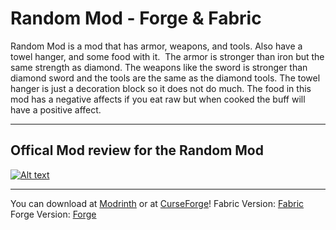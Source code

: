 # Random Mod - Forge & Fabric
Random Mod is a mod that has armor, weapons, and tools. Also have a towel hanger, and some food with it.  The armor is stronger than iron but the same strength as diamond. The weapons like the sword is stronger than diamond sword and the tools are the same as the diamond tools. The towel hanger is just a decoration block so it does not do much. The food in this mod has a negative affects if you eat raw but when cooked the buff will have a positive affect. 
___________________________________________________________________________________________________________________________________________________________________________________
Offical Mod review for the Random Mod
-

[![Alt text](https://img.youtube.com/vi/rK8y4ghOhuY/mq2.jpg)](https://www.youtube.com/watch?v=rK8y4ghOhuY)

___________________________________________________________________________________________________________________________________________________________________________________
You can download at [Modrinth](https://www.modrinth.com/mod/randommod/version/A3Y4VKHf) or at [CurseForge](https://www.curseforge.com/minecraft/mc-mods/random-mod-by-easycanadiangamer)!
Fabric Version: [Fabric](https://github.com/EasyCanadianGamer/random-mod-fabric-1.20.1)
Forge Version: [Forge](https://github.com/EasyCanadianGamer/randommod-1.20.1)
